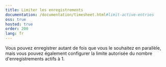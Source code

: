 ```yaml
---
title: Limiter les enregistrements
documentation: /documentation/timesheet.html#limit-active-entries
oss: true
hosted: true
order: 200
lang: fr
---
```


Vous pouvez enregistrer autant de fois que vous le souhaitez en parallèle, mais vous pouvez également configurer la limite autorisée du nombre d'enregistrements actifs à 1.